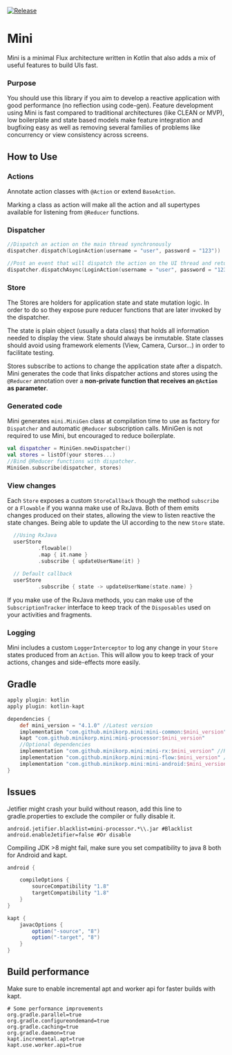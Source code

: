 [![Release](https://jitpack.io/v/minikorp/mini.svg)](https://jitpack.io/#minikorp/mini)

# Mini
Mini is a minimal Flux architecture written in Kotlin that also adds a mix of useful features to build UIs fast.

### Purpose
You should use this library if you aim to develop a reactive application with good performance (no reflection using code-gen).
Feature development using Mini is fast compared to traditional architectures (like CLEAN or MVP), low boilerplate and state based models make feature integration and bugfixing easy as well as removing several families of problems like concurrency or view consistency across screens.

## How to Use
### Actions

Annotate action classes with `@Action` or extend `BaseAction`.

Marking a class as action will make all the action and all supertypes available for listening from `@Reducer` functions.

### Dispatcher

```kotlin
//Dispatch an action on the main thread synchronously
dispatcher.dispatch(LoginAction(username = "user", password = "123"))

//Post an event that will dispatch the action on the UI thread and return immediately.
dispatcher.dispatchAsync(LoginAction(username = "user", password = "123"))
```

### Store
The Stores are holders for application state and state mutation logic. In order to do so they expose pure reducer functions that are later invoked by the dispatcher.

The state is plain object (usually a data class) that holds all information needed to display the view. State should always be inmutable. State classes should avoid using framework elements (View, Camera, Cursor...) in order to facilitate testing.

Stores subscribe to actions to change the application state after a dispatch. Mini generates the code that links dispatcher actions and stores using the `@Reducer` annotation over a **non-private function that receives an `@Action` as parameter**.

### Generated code

Mini generates `mini.MiniGen` class at compilation time to use as factory for `Dispatcher` and automatic `@Reducer` subscription calls. MiniGen is not required to use Mini, but encouraged to reduce boilerplate.

```kotlin
val dispatcher = MiniGen.newDispatcher()
val stores = listOf(your stores...)
//Bind @Reducer functions with dispatcher.
MiniGen.subscribe(dispatcher, stores)
```

### View changes
Each ``Store`` exposes a custom `StoreCallback` though the method `subscribe` or a `Flowable` if you wanna make use of RxJava. Both of them emits changes produced on their states, allowing the view to listen reactive the state changes. Being able to update the UI according to the new `Store` state.

```kotlin
  //Using RxJava  
  userStore
          .flowable()
          .map { it.name }
          .subscribe { updateUserName(it) }
          
  // Default callback      
  userStore
          .subscribe { state -> updateUserName(state.name) }
```  

If you make use of the RxJava methods, you can make use of the `SubscriptionTracker` interface to keep track of the `Disposables` used on your activities and fragments.

### Logging
Mini includes a custom `LoggerInterceptor` to log any change in your `Store` states produced from an `Action`. This will allow you to keep track of your actions, changes and side-effects more easily. 

## Gradle

```groovy
apply plugin: kotlin
apply plugin: kotlin-kapt

dependencies {
    def mini_version = "4.1.0" //Latest version
    implementation "com.github.minikorp.mini:mini-common:$mini_version"
    kapt "com.github.minikorp.mini:mini-processor:$mini_version"
    //Optional dependencies
    implementation "com.github.minikorp.mini:mini-rx:$mini_version" //Rx bindings
    implementation "com.github.minikorp.mini:mini-flow:$mini_version" //Flow bindings
    implementation "com.github.minikorp.mini:mini-android:$mini_version" //Android utilities
}
```

## Issues

Jetifier might crash your build without reason, 
add this line to gradle.properties to exclude the compiler or fully disable it.

```properties
android.jetifier.blacklist=mini-processor.*\\.jar #Blacklist
android.enableJetifier=false #Or disable
```

Compiling JDK >8 might fail, make sure you set compatibility to java 8
both for Android and kapt. 

```groovy
android {

    compileOptions {
        sourceCompatibility "1.8"
        targetCompatibility "1.8"
    }
}

kapt {
    javacOptions {
        option("-source", "8")
        option("-target", "8")
    }
}
```

## Build performance

Make sure to enable incremental apt and worker api for faster builds with kapt.

```properties
# Some performance improvements
org.gradle.parallel=true
org.gradle.configureondemand=true
org.gradle.caching=true
org.gradle.daemon=true
kapt.incremental.apt=true
kapt.use.worker.api=true
``` 
